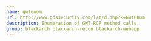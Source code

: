 ```yaml
---
name: gwtenum
url: http://www.gdssecurity.com/l/t/d.php?k=GwtEnum
description: Enumeration of GWT-RCP method calls.
group: blackarch blackarch-recon blackarch-webapp
---
```

